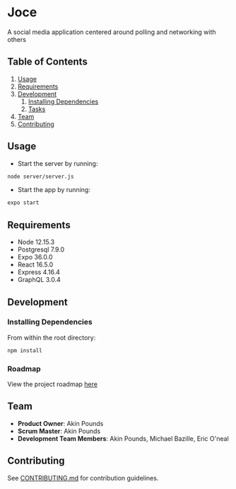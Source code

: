# Joce
  A social media application centered around polling and networking with others

## Table of Contents

1. [Usage](#Usage)
1. [Requirements](#requirements)
1. [Development](#development)
    1. [Installing Dependencies](#installing-dependencies)
    1. [Tasks](#tasks)
1. [Team](#team)
1. [Contributing](#contributing) 


## Usage

- Start the server by running: 

```sh
node server/server.js
```

- Start the app by running: 
```sh
expo start
```

## Requirements

- Node 12.15.3
- Postgresql 7.9.0
- Expo 36.0.0
- React 16.5.0
- Express 4.16.4
- GraphQL 3.0.4

## Development

### Installing Dependencies

From within the root directory:

```sh
npm install
```

### Roadmap

View the project roadmap [here](https://github.com/serverusnola/Guardian/issues)

## Team

  - __Product Owner__: Akin Pounds
  - __Scrum Master__: Akin Pounds
  - __Development Team Members__: Akin Pounds, Michael Bazille, Eric O'neal


## Contributing

See [CONTRIBUTING.md](https://github.com/serverusnola/Guardian/blob/master/CONTRIBUTING.md) for contribution guidelines.
